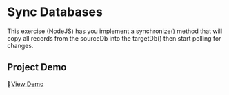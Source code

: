 # Sync Databases

This exercise (NodeJS) has you implement a synchronize() method that will copy all records from the sourceDb into the targetDb() then start polling for changes.

## Project Demo

🚀[View Demo](https://replit.com/@jsalcedo28/SyncInterview#index.js)
